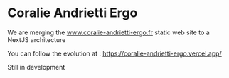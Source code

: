 # Coralie Andrietti Ergo

We are merging the www.coralie-andrietti-ergo.fr static web site to a NextJS architecture

You can follow the evolution at : https://coralie-andrietti-ergo.vercel.app/

Still in development

